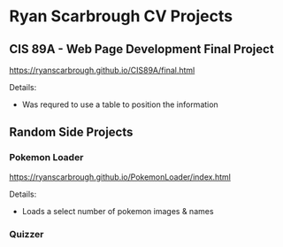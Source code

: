# Ryan Scarbrough CV Projects

## CIS 89A - Web Page Development Final Project
https://ryanscarbrough.github.io/CIS89A/final.html

Details:
- Was requred to use a table to position the information

## Random Side Projects

### Pokemon Loader
https://ryanscarbrough.github.io/PokemonLoader/index.html

Details:
- Loads a select number of pokemon images & names

### Quizzer
